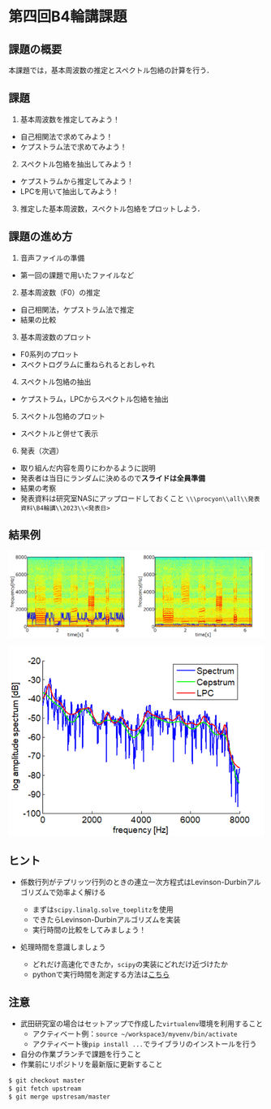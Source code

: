 # 第四回B4輪講課題

## 課題の概要

本課題では，基本周波数の推定とスペクトル包絡の計算を行う．

## 課題

1. 基本周波数を推定してみよう！
  - 自己相関法で求めてみよう！
  - ケプストラム法で求めてみよう！
2. スペクトル包絡を抽出してみよう！
  - ケプストラムから推定してみよう！
  - LPCを用いて抽出してみよう！
3. 推定した基本周波数，スペクトル包絡をプロットしよう．

## 課題の進め方

1. 音声ファイルの準備
  - 第一回の課題で用いたファイルなど
2. 基本周波数（F0）の推定
  - 自己相関法，ケプストラム法で推定
  - 結果の比較
3. 基本周波数のプロット
  - F0系列のプロット
  - スペクトログラムに重ねられるとおしゃれ
4. スペクトル包絡の抽出
  - ケプストラム，LPCからスペクトル包絡を抽出
5. スペクトル包絡のプロット
  - スペクトルと併せて表示
6. 発表（次週）
  - 取り組んだ内容を周りにわかるように説明
  - 発表者は当日にランダムに決めるので**スライドは全員準備**
  - 結果の考察
  - 発表資料は研究室NASにアップロードしておくこと `\\\procyon\\all\\発表資料\B4輪講\\2023\\<発表日>`

## 結果例

![基本周波数](./figs/f0_result.png)

![スペクトル包絡](./figs/spectral_envelope.png)

## ヒント

- 係数行列がテプリッツ行列のときの連立一次方程式はLevinson-Durbinアルゴリズムで効率よく解ける
  - まずは`scipy.linalg.solve_toeplitz`を使用
  - できたらLevinson-Durbinアルゴリズムを実装
  - 実行時間の比較をしてみましょう！

- 処理時間を意識しましょう
  - どれだけ高速化できたか，`scipy`の実装にどれだけ近づけたか
  - pythonで実行時間を測定する方法は[こちら](http://st-hakky.hatenablog.com/entry/2018/01/26/214255)

## 注意

- 武田研究室の場合はセットアップで作成した`virtualenv`環境を利用すること
   - アクティベート例：`source ~/workspace3/myvenv/bin/activate`
   - アクティベート後`pip install ...`でライブラリのインストールを行う
- 自分の作業ブランチで課題を行うこと
- 作業前にリポジトリを最新版に更新すること

```
$ git checkout master
$ git fetch upstream
$ git merge upstresam/master
```
